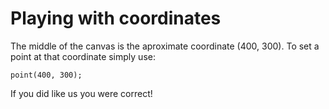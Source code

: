 # Playing with coordinates

The middle of the canvas is the aproximate coordinate (400, 300).
To set a point at that coordinate simply use:

```
point(400, 300);
```

If you did like us you were correct!
